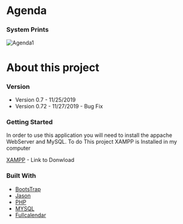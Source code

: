 # Agenda

### System Prints 
![Agenda1](https://user-images.githubusercontent.com/32044051/69724085-dedabe00-10f9-11ea-8cf2-5f6e67108dd3.png)

# About this project 


### Version

- Version 0.7 - 11/25/2019 
- Version 0.72 - 11/27/2019 - Bug Fix


### Getting Started 

In order to use this application you will need to install the appache WebServer and MySQL. To do This project XAMPP is Installed in my computer

[XAMPP](https://www.apachefriends.org/download.html) - Link to Donwload

### Built With

* [BootsTrap](https://stackpath.bootstrapcdn.com/bootstrap/4.1.3/css/bootstrap.min.css)
* [Jason](https://ajax.googleapis.com/ajax/libs/jquery/3.2.1/jquery.min.js)
* [PHP](https://www.php.net/get-involved.php) 
* [MYSQL](https://dev.mysql.com/doc/)
* [Fullcalendar](https://fullcalendar.io/docs/getting-started)
